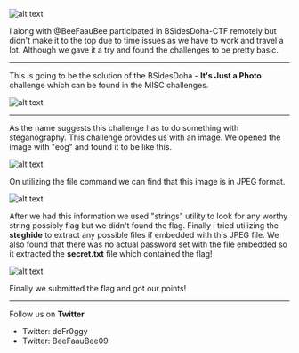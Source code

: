 ![alt text](https://github.com/deFr0ggy/deFr0ggy.github.io/blob/master/BSidesDoha/images/logo.png)

I along with @BeeFaauBee participated in BSidesDoha-CTF remotely but didn't make it to the top due to time issues as we have to work and travel a lot. Although we gave it a try and found the challenges to be pretty basic. 
***
This is going to be the solution of the BSidesDoha - **It's Just a Photo** challenge which can be found in the MISC challenges. 

![alt text](https://github.com/deFr0ggy/deFr0ggy.github.io/blob/master/BSidesDoha/images/main.png)
*** 
As the name suggests this challenge has to do something with steganography. This challenge provides us with an image. We opened the image with "eog" and found it to be like this.

![alt text](https://github.com/deFr0ggy/deFr0ggy.github.io/blob/master/BSidesDoha/images/img1.png)

On utilizing the file command we can find that this image is in JPEG format.

![alt text](https://github.com/deFr0ggy/deFr0ggy.github.io/blob/master/BSidesDoha/images/img2.png)

After we had this information we used "strings" utility to look for any worthy string possibly flag but we didn't found the flag. Finally i tried utilizing the **steghide** to extract any possible files if embedded with this JPEG file. We also found that there was no actual password set with the file embedded so it extracted the **secret.txt** file which contained the flag!

![alt text](https://github.com/deFr0ggy/deFr0ggy.github.io/blob/master/BSidesDoha/images/img3.png)

Finally we submitted the flag and got our points! 

***
Follow us on **Twitter**
- Twitter: deFr0ggy
- Twitter: BeeFaauBee09




